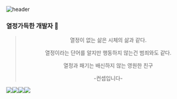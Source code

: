 ![header](https://capsule-render.vercel.app/api?text=Welcome!?&type=Cylinder&height=200&fontColor=FFF)

### 열정가득한 개발자 👋


<div align="center">


> 열정이 없는 삶은 시체의 삶과 같다.
> 
> 열정이라는 단어를 알지만 행동하지 않는건 범죄와도 같다.
> 
> 열정과 패기는 배신하지 않는 영원한 친구
>
> -컨셉입니다-
  
</div>
<div style="display:flex;">
<img src="https://img.shields.io/badge/React-61DAFB?style=for-the-badge&logo=React&logoColor=white"><img src="https://img.shields.io/badge/Flutter-02569B?style=for-the-badge&logo=Flutter&logoColor=white">
<img src="https://img.shields.io/badge/Unity-000000?style=for-the-badge&logo=Unity&logoColor=white">
<img src="https://img.shields.io/badge/JavaScript-F7DF1E?style=for-the-badge&logo=JavaScript&logoColor=white">



  
</div>



<!--
**Zvckaya/Zvckaya** is a ✨ _special_ ✨ repository because its `README.md` (this file) appears on your GitHub profile.

Here are some ideas to get you started:

- 🔭 I’m currently working on ...
- 🌱 I’m currently learning ...
- 👯 I’m looking to collaborate on ...
- 🤔 I’m looking for help with ...
- 💬 Ask me about ...
- 📫 How to reach me: ...
- 😄 Pronouns: ...
- ⚡ Fun fact: ...
-->
